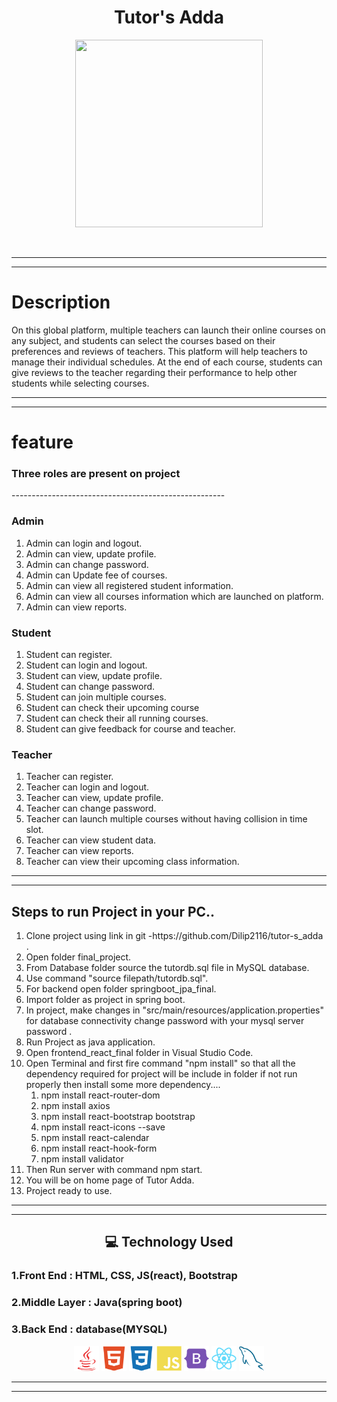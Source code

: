 <h1 align="center"> Tutor's Adda </h1>
<p align="center">
<img height="300" width="300"  src="https://github.com/Dilip2116/tutor-s_adda/blob/main/ui-pages/tutor_logo.png">
</p>



<br/>

<hr>
<hr>

# Description
On this global platform, multiple teachers can launch their online courses on any subject, and students can select the courses based on their preferences and reviews of teachers. This platform will help teachers to manage their individual schedules. At the end of each course, students can give reviews to the teacher regarding their performance to help other students while selecting courses.

<hr>
<hr>

# feature

  <h3> Three roles are present on project </h3>
  -----------------------------------------------------

###  Admin
<ol>
           <li>Admin can login and logout.</li>
           <li> Admin can view, update profile.</li>
           <li> Admin can change password.</li>
           <li> Admin can Update fee of courses.</li>
           <li> Admin can view all registered student information.</li>
           <li> Admin can view all courses information which are launched on platform.</li>
           <li> Admin can view reports.</li>
</ol>

###  Student
<ol>
           <li> Student can register.</li>
           <li> Student can login and logout.</li>
           <li> Student can view, update profile.</li>
           <li> Student can change password.</li>
           <li> Student can join multiple courses.</li>
           <li> Student can check their upcoming course
           <li> Student can check their all running courses.</li>
           <li> Student can give feedback for course and teacher.</li>
</ol>

###   Teacher
<ol>
           <li> Teacher can register.</li>
           <li> Teacher can login and logout.</li>
           <li> Teacher can view, update profile.</li>
           <li> Teacher can change password.</li>
           <li> Teacher can launch multiple courses without having collision in time slot.</li>
           <li> Teacher can view student data.</li>
           <li> Teacher can view reports.</li>
           <li> Teacher can view their upcoming class information.</li>
</ol>


<hr>
<hr>

<h2>Steps to run Project in your PC..</h2>
<ol>
	<li>Clone project using link in git -https://github.com/Dilip2116/tutor-s_adda . </li>
	<li>Open folder final_project.</li>
	<li>From Database folder source the tutordb.sql file in MySQL database.</li>
	<li>Use command "source filepath/tutordb.sql".</li>
	<li>For backend open folder  springboot_jpa_final. </li>
	<li>Import folder as project in spring boot.</li>
	<li>In project, make changes in "src/main/resources/application.properties" for database connectivity change password with your mysql server password .</li>
	<li>Run Project as java application.</li>
	<li>Open frontend_react_final folder in Visual Studio Code.</li>
	<li>Open Terminal and first fire command "npm install" so that all the dependency required for project will be include in folder if not run properly then install some more dependency....
    <ol>
    <li>npm install react-router-dom</li>
    <li>npm install axios</li>
    <li>npm install react-bootstrap bootstrap</li>
    <li>npm install react-icons --save</li>
    <li>npm install react-calendar</li>
    <li>npm install react-hook-form</li>
    <li>npm install validator</li>
    </ol>
    </li>
    <li>Then Run server with command npm start.</li>
	<li>You will be on home page of Tutor Adda.</li>
	<li>Project ready to use.</li>
</ol>

<hr>
<hr>

<h2 align="center"> 💻 Technology Used </h2>

<h3>1.Front End : HTML, CSS, JS(react), Bootstrap<h3> 
<h3>2.Middle  Layer  :  Java(spring boot)</h3>  
<h3>3.Back End : database(MYSQL)</h3>

<p align="center">



 
<img height="40" src="https://github.com/devicons/devicon/blob/master/icons/java/java-plain.svg">
<img height="40" src="https://github.com/devicons/devicon/blob/master/icons/html5/html5-plain.svg">
<img height="40" src="https://github.com/devicons/devicon/blob/master/icons/css3/css3-plain.svg">
<img height="40" src="https://github.com/devicons/devicon/blob/master/icons/javascript/javascript-plain.svg">
<img height="40" src="https://github.com/devicons/devicon/blob/master/icons/bootstrap/bootstrap-plain.svg">
<img height="40" src="https://github.com/devicons/devicon/blob/master/icons/react/react-original.svg">
<img height="40" src="https://github.com/devicons/devicon/blob/master/icons/mysql/mysql-plain.svg">
</p>
 <hr/>
 <hr>








